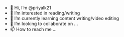 - 👋 Hi, I’m @priyalk21
- 👀 I’m interested in reading/writing
- 🌱 I’m currently learning content writing/video editing
- 💞️ I’m looking to collaborate on ...
- 📫 How to reach me ...

<!---
priyalk21/priyalk21 is a ✨ special ✨ repository because its `README.md` (this file) appears on your GitHub profile.
You can click the Preview link to take a look at your changes.
--->
